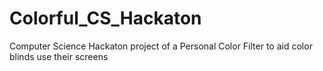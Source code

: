 # Colorful_CS_Hackaton
Computer Science Hackaton project of a Personal Color Filter to aid color blinds use their screens
